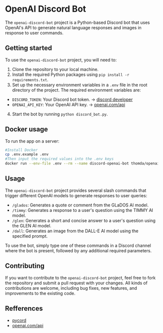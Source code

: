 OpenAI Discord Bot
==================

The `openai-discord-bot` project is a Python-based Discord bot that uses OpenAI's API to generate natural language responses and images in response to user commands.

Getting started
---------------

To use the `openai-discord-bot` project, you will need to:

1.  Clone the repository to your local machine.
2.  Install the required Python packages using `pip install -r requirements.txt`.
3.  Set up the necessary environment variables in a `.env` file in the root directory of the project. The required environment variables are:

*   `DISCORD_TOKEN`: Your Discord bot token. -> [discord developer](https://discordapp.com/developers/applications)
*   `OPENAI_API_KEY`: Your OpenAI API key. -> [openai.com/api](https://openai.com/api/)

4.  Start the bot by running `python discord_bot.py`.

Docker usage
------------

To run the app on a server:


```bash
#Install Docker 	
cp .env.example .env 	
#Then input the required values into the .env keys 	
docker run --env-file .env --rm --name discord-openai-bot thomda/openai-discord-bot:latest
```

Usage
-----

The `openai-discord-bot` project provides several slash commands that trigger different OpenAI models to generate responses to user queries:

*   `/glados`: Generates a quote or comment from the GLaDOS AI model.
*   `/timmy`: Generates a response to a user's question using the TIMMY AI model.
*   `/glen`: Generates a short and concise answer to a user's question using the GLEN AI model.
*   `/dall`: Generates an image from the DALL-E AI model using the specified prompt.

To use the bot, simply type one of these commands in a Discord channel where the bot is present, followed by any additional required parameters.

Contributing
------------

If you want to contribute to the `openai-discord-bot` project, feel free to fork the repository and submit a pull request with your changes. All kinds of contributions are welcome, including bug fixes, new features, and improvements to the existing code.

Refferences
-----------

*   [pycord](https://docs.pycord.dev)
*   [openai.com/api](https://openai.com/api/)
